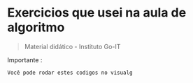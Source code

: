 <H1>Exercicios que usei na aula de algoritmo</h1>

> Material didático - Instituto Go-IT


Importante :

~~~~
Você pode rodar estes codigos no visualg
~~~~
